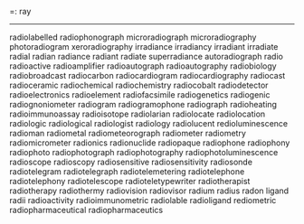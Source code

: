 =: ray

---
radiolabelled
radiophonograph
microradiograph
microradiography
photoradiogram
xeroradiography
irradiance
irradiancy
irradiant
irradiate
radial
radian
radiance
radiant
radiate
superradiance
autoradiograph
radio
radioactive
radioamplifier
radioautograph
radioautography
radiobiology
radiobroadcast
radiocarbon
radiocardiogram
radiocardiography
radiocast
radioceramic
radiochemical
radiochemistry
radiocobalt
radiodetector
radioelectronics
radioelement
radiofacsimile
radiogenetics
radiogenic
radiognoniometer
radiogram
radiogramophone
radiograph
radioheating
radioimmunoassay
radioisotope
radiolarian
radiolocate
radiolocation
radiologic
radiological
radiologist
radiology
radiolucent
redioluminescence
radioman
radiometal
radiometeorograph
radiometer
radiometry
radiomicrometer
radionics
radionuclide
radiopaque
radiophone
radiophony
radiophoto
radiophotograph
radiophotography
radiophotoluminescence
radioscope
radioscopy
radiosensitive
radiosensitivity
radiosonde
radiotelegram
radiotelegraph
radiotelemetering
radiotelephone
radiotelephony
radiotelescope
radioteletypewriter
radiotherapist
radiotherapy
radiothermy
radiovision
radiovisor
radium
radius
radon
ligand
radii
radioactivity
radioimmunometric
radiolable
radioligand
rediometric
radiopharmaceutical
radiopharmaceutics
